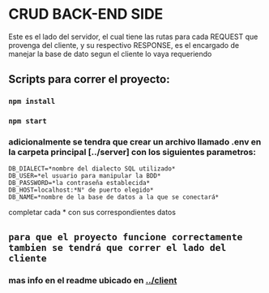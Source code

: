 # CRUD BACK-END SIDE

Este es el lado del servidor, el cual tiene las rutas para cada REQUEST que provenga del cliente, y su respectivo RESPONSE, es el encargado de manejar la base de dato segun 
el cliente lo vaya requeriendo

## Scripts para correr el proyecto:

### `npm install`
### `npm start`

### adicionalmente se tendra que crear un archivo llamado .env en la carpeta principal [../server] con los siguientes parametros:

`DB_DIALECT=*nombre del dialecto SQL utilizado*`    
`DB_USER=*el usuario para manipular la BDD*`          
`DB_PASSWORD=*la contraseña establecida*`          
`DB_HOST=localhost:*N° de puerto elegido*`            
`DB_NAME=*nombre de la base de datos a la que se conectará*`             

completar cada * con sus correspondientes datos

## `para que el proyecto funcione correctamente tambien se tendrá que correr el lado del cliente`

### mas info en el readme ubicado en [../client](../client.README.md)
